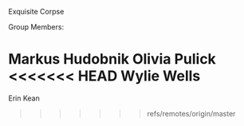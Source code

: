 Exquisite Corpse

Group Members:

Markus Hudobnik
Olivia Pulick
<<<<<<< HEAD
Wylie Wells
=======
Erin Kean
>>>>>>> refs/remotes/origin/master
